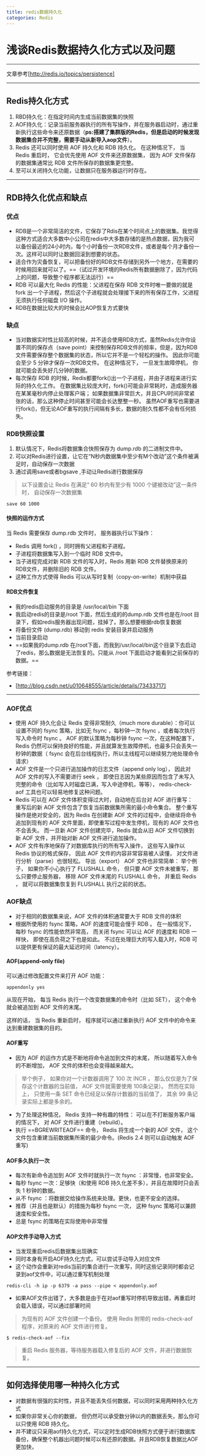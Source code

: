 ```yaml
---
title: redis数据持久化
categories: Redis
---
```

# 浅谈Redis数据持久化方式以及问题
<!--more-->
---
文章参考[http://redis.io/topics/persistence]

---

## Redis持久化方式
1. RBD持久化：在指定时间内生成当前数据集的快照
2. AOF持久化：记录当前服务器执行的所有写操作，并在服务器启动时，通过重新执行这些命令来还原数据（**ps:搭建了集群版的Redis，但是启动的时候发现数据集合并不完整，需要手动从新导入aop文件**）。
3. Redis 还可以同时使用 AOF 持久化和 RDB 持久化。 在这种情况下， 当 Redis 重启时， 它会优先使用 AOF 文件来还原数据集， 因为 AOF 文件保存的数据集通常比 RDB 文件所保存的数据集更完整。
4. 至可以关闭持久化功能，让数据只在服务器运行时存在。

---
## RDB持久化优点和缺点
### 优点
- RDB是一个非常简洁的文件，它保存了Rdis在某个时间点上的数据集。我觉得这种方式适合大多数中小公司在redis中大多数存储的是热点数据，因为我可以备份最近的24小时内，每个小时备份一次RDB文件，或者是每个月才备份一次。这样可以同时让数据回滚到想要的状态。
- 适合作为灾备恢复，可以把备份好的RDB文件存储到另外一个地方，在需要的时候用回来就可以了。==（试过开发环境的Redis所有数据删除了，因为代码上的问题，导致整个程序都无法运行）==
- RDB 可以最大化 Redis 的性能：父进程在保存 RDB 文件时唯一要做的就是 fork 出一个子进程，然后这个子进程就会处理接下来的所有保存工作，父进程无须执行任何磁盘 I/O 操作。
- RDB在数据比较大的时候会比AOP恢复方式要快

### 缺点
- 当对数据实时性比较高的时候，并不适合使用RDB方式，虽然Redis允许你设置不同的保存点（save point）来控制保存RDB文件的频率，但是，因为RDB文件需要保存整个数据集的状态，所以它并不是一个轻松的操作。 因此你可能会至少 5 分钟才保存一次RDB文件。 在这种情况下， 一旦发生故障停机， 你就可能会丢失好几分钟的数据。
- 每次保存 RDB 的时候，Redis都要fork()出一个子进程，并由子进程来进行实际的持久化工作。 在数据集比较庞大时，fork()可能会非常耗时，造成服务器在某某毫秒内停止处理客户端； 如果数据集非常巨大，并且CPU时间非常紧张的话，那么这种停止时间甚至可能会长达整整一秒。 虽然AOF重写也需要进行fork()，但无论AOF重写的执行间隔有多长，数据的耐久性都不会有任何损失。

### RDB快照设置
1. 默认情况下，Redis将数据集合快照保存为 dump.rdb 的二进制文件中。
2. 可以对Redis进行设置，让它在“N秒内数据集中至少有M个改动”这个条件被满足时，自动保存一次数据
3. 通过调用save或者bgsave ,手动让Redis进行数据保存
> 以下设置会让 Redis 在满足“ 60 秒内有至少有 1000 个键被改动”这一条件时， 自动保存一次数据集

```
save 60 1000
```

#### 快照的运作方式
当 Redis 需要保存 dump.rdb 文件时， 服务器执行以下操作：

- Redis 调用 fork() ，同时拥有父进程和子进程。
- 子进程将数据集写入到一个临时 RDB 文件中。
- 当子进程完成对新 RDB 文件的写入时，Redis 用新 RDB 文件替换原来的 RDB文件，并删除旧的 RDB 文件。
- 这种工作方式使得 Redis 可以从写时复制（copy-on-write）机制中获益

#### RDB文件恢复
- 我的redis启动服务的目录是 /usr/local/bin 下面
- 我启动redis的目录是/root 下面，然后生成的的dump.rdb 文件也是在/root 目录下，假如redis服务器出现问题，挂掉了。那么想要根据rdb恢复数据 
- 将备份文件 (dump.rdb) 移动到 redis 安装目录并启动服务
- 当前目录启动
- ==如果我的dump.rdb 在/root下面，而我到/usr/local/bin这个目录下去启动了redis，那么数据是无法恢复的。只能从 /root 下面启动才能看到之前保存的数据。==

参考链接：
- [http://blog.csdn.net/u010648555/article/details/73433717]

---
### AOF优点
- 使用 AOF 持久化会让 Redis 变得非常耐久（much more durable）：你可以设置不同的 fsync 策略，比如无 fsync ，每秒钟一次 fsync ，或者每次执行写入命令时 fsync 。 AOF 的默认策略为每秒钟 fsync 一次，在这种配置下，Redis 仍然可以保持良好的性能，并且就算发生故障停机，也最多只会丢失一秒钟的数据（ fsync 会在后台线程执行，所以主线程可以继续努力地处理命令请求）
- AOF 文件是一个只进行追加操作的日志文件（append only log）， 因此对 AOF 文件的写入不需要进行 seek ， 即使日志因为某些原因而包含了未写入完整的命令（比如写入时磁盘已满，写入中途停机，等等）， redis-check-aof 工具也可以轻易地修复这种问题。
- Redis 可以在 AOF 文件体积变得过大时，自动地在后台对 AOF 进行重写： 重写后的新 AOF 文件包含了恢复当前数据集所需的最小命令集合。 整个重写操作是绝对安全的，因为 Redis 在创建新 AOF 文件的过程中，会继续将命令追加到现有的 AOF 文件里面，即使重写过程中发生停机，现有的 AOF 文件也不会丢失。 而一旦新 AOF 文件创建完毕，Redis 就会从旧 AOF 文件切换到新 AOF 文件，并开始对新 AOF 文件进行追加操作。
- AOF 文件有序地保存了对数据库执行的所有写入操作， 这些写入操作以 Redis 协议的格式保存， 因此 AOF 文件的内容非常容易被人读懂， 对文件进行分析（parse）也很轻松。 导出（export） AOF 文件也非常简单： 举个例子， 如果你不小心执行了 FLUSHALL 命令， 但只要 AOF 文件未被重写， 那么只要停止服务器， 移除 AOF 文件末尾的 FLUSHALL 命令， 并重启 Redis ， 就可以将数据集恢复到 FLUSHALL 执行之前的状态。

### AOF缺点
- 对于相同的数据集来说，AOF 文件的体积通常要大于 RDB 文件的体积
- 根据所使用的 fsync 策略，AOF 的速度可能会慢于 RDB 。 在一般情况下， 每秒 fsync 的性能依然非常高， 而关闭 fsync 可以让 AOF 的速度和 RDB 一样快， 即使在高负荷之下也是如此。 不过在处理巨大的写入载入时，RDB 可以提供更有保证的最大延迟时间（latency）。

#### AOF(append-only file)
可以通过修改配置文件来打开 AOF 功能：
```
appendonly yes
```
从现在开始， 每当 Redis 执行一个改变数据集的命令时（比如 SET）， 这个命令就会被追加到 AOF 文件的末尾。

这样的话， 当 Redis 重新启时， 程序就可以通过重新执行 AOF 文件中的命令来达到重建数据集的目的。

#### AOF重写
- 因为 AOF 的运作方式是不断地将命令追加到文件的末尾， 所以随着写入命令的不断增加， AOF 文件的体积也会变得越来越大。
> 举个例子， 如果你对一个计数器调用了 100 次 INCR ， 那么仅仅是为了保存这个计数器的当前值， AOF 文件就需要使用 100条记录）。
> 然而在实际上， 只使用一条 SET 命令已经足以保存计数器的当前值了， 其余 99 条记录实际上都是多余的。
- 为了处理这种情况， Redis 支持一种有趣的特性： 可以在不打断服务客户端的情况下， 对 AOF 文件进行重建（rebuild）。
- 执行 ==BGREWRITEAOF== 命令， Redis 将生成一个新的 AOF 文件， 这个文件包含重建当前数据集所需的最少命令。(Redis 2.4 则可以自动触发 AOF 重写)
 
#### AOF多久执行一次
- 每次有新命令追加到 AOF 文件时就执行一次 fsync ：非常慢，也非常安全。
- 每秒 fsync 一次：足够快（和使用 RDB 持久化差不多），并且在故障时只会丢失 1 秒钟的数据。
- 从不 fsync ：将数据交给操作系统来处理。更快，也更不安全的选择。
- 推荐（并且也是默认）的措施为每秒 fsync 一次， 这种 fsync 策略可以兼顾速度和安全性。
- 总是 fsync 的策略在实际使用中非常慢


#### AOP文件手动导入方式
- 当发现重启redis后数据集出现确实
- 同时本身有开启AOF持久化方式，可以尝试手动导入对应文件
- 这个动作会重新对redis当前的集合进行一次重写，同时这些记录同时都会记录到aof文件中，可以通过重写机制处理

```
redis-cli -h ip -p 6379 -a pass --pipe < appendonly.aof
```
- 如果AOF文件出错了，大多数是由于在对aof重写时停机导致出错，再重启时会载入错误，可以通过部署时间
>为现有的 AOF 文件创建一个备份。
>使用 Redis 附带的 redis-check-aof 程序，对原来的 AOF 文件进行修复。
```
$ redis-check-aof --fix
```
>重启 Redis 服务器，等待服务器载入修复后的 AOF 文件，并进行数据恢复。

---
## 如何选择使用哪一种持久化方式
- 对数据有很强的实时性，并且不能丢失任何数据，可以同时采用两种持久化方式
- 如果你非常关心你的数据， 但仍然可以承受数分钟以内的数据丢失，那么你可以只使用 RDB 持久化。
- 并不建议只采用aof持久化方式，可以定时生成RDB快照方式便于进行数据库备份，确保整个机器出问题时候可以有还原的数据。并且RDB恢复数据比AOF更加快，